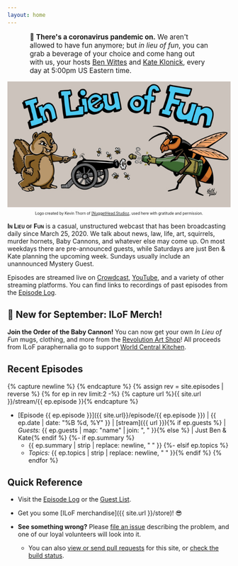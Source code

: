 ```yaml
---
layout: home
---
```


<p style="margin-left:10%;margin-right:10%;font-size:110%;">&#x1F9A0;
<b>There's a coronavirus pandemic on.</b> We aren't allowed to have fun
anymore; but <em>in lieu of fun</em>, you can grab a beverage of your choice
and come hang out with us, your hosts
<a href="https://twitter.com/benjaminwittes">Ben Wittes</a> and
<a href="https://twitter.com/klonick">Kate Klonick</a>,
every day at 5:00pm US Eastern time.
</p>

<p style="text-align:center;"><img src="/assets/ilof-logo.jpg" /><br />
<span style="font-size: 60%">Logo created by Kevin Thorn of <a
href="https://nuggethead.net/">[NuggetHead Studioz</a>, used here with
gratitude and permission.</span></p>

<b style="font-variant:small-caps;">In Lieu of Fun</b> is a casual,
unstructured webcast that has been broadcasting daily since March 25, 2020.  We
talk about news, law, life, art, squirrels, murder hornets, Baby Cannons, and
whatever else may come up. On most weekdays there are pre-announced guests,
while Saturdays are just Ben & Kate planning the upcoming week. Sundays usually
include an unannounced Mystery Guest.

Episodes are streamed live on [Crowdcast](https://www.crowdcast.io/lawfareblog),
[YouTube][yt], and a variety of other streaming platforms. You can find links
to recordings of past episodes from the [Episode Log](episodes.html).

## &#x1F389; New for September: ILoF Merch!

**Join the Order of the Baby Cannon!** You can now get your own *In Lieu of Fun*
mugs, clothing, and more from the [Revolution Art Shop][ras]!
All proceeds from ILoF paraphernalia go to support [World Central Kitchen][wck].

## Recent Episodes

{% capture newline %}
{% endcapture %}
{% assign rev = site.episodes | reverse %}
{% for ep in rev limit:2 -%}
{% capture url %}{{ site.url }}/stream/{{ ep.episode }}{% endcapture %}
- [Episode {{ ep.episode }}]({{ site.url}}/episode/{{ ep.episode }})
   | {{ ep.date | date: "%B %d, %Y" }}
   | [stream]({{ url }}){% if ep.guests %}
   | *Guests:* {{ ep.guests | map: "name" | join: ", " }}{% else %}
   | Just Ben & Kate{% endif %}
{%- if ep.summary %}
    - {{ ep.summary | strip | replace: newline, " " }}
{%- elsif ep.topics %}
    - *Topics:* {{ ep.topics | strip | replace: newline, " " }}{% endif %}
{% endfor %}

## Quick Reference

- Visit the [Episode Log](episodes.html) or the [Guest List](guests.html).

- Get you some [ILoF merchandise]({{ site.url }}/store)! &#x1F60E;

- **See something wrong?** Please [file an issue](http://issues.inlieuof.fun/new)
  describing the problem, and one of our loyal volunteers will look into it.

   - You can also [view or send pull requests](http://repo.inlieuof.fun) for this
     site, or [check the build status](http://build.inlieuof.fun).


[yt]: https://www.youtube.com/channel/UC8lKFNnYE1War3a41Q41fMw
[wck]: https://wck.org/
[ras]: https://revolutionartshop.com/collections/order-of-the-baby-cannon-in-lieu-of-fun
